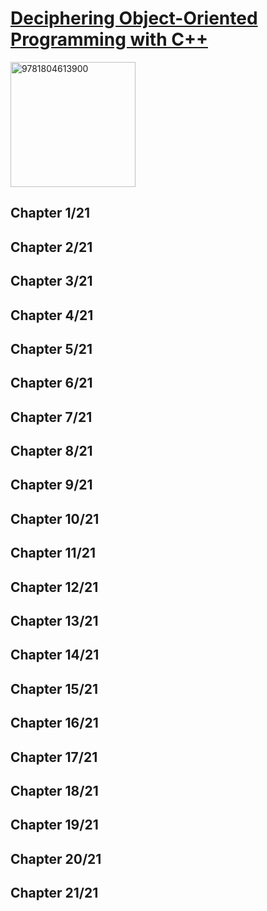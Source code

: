 # [Deciphering Object-Oriented Programming with C++](https://www.amazon.com/Deciphering-Object-Oriented-Programming-depth-object-oriented/dp/1804613908/ref=sr_1_1?keywords=Deciphering+Object-Oriented+Programming+with+C%2B%2B&qid=1669927688&s=books&sr=1-1)
<img alt="9781804613900" src="../covers/9781804613900.jpg" width="200"/>

## Chapter 1/21
## Chapter 2/21
## Chapter 3/21
## Chapter 4/21
## Chapter 5/21
## Chapter 6/21
## Chapter 7/21
## Chapter 8/21
## Chapter 9/21
## Chapter 10/21
## Chapter 11/21
## Chapter 12/21
## Chapter 13/21
## Chapter 14/21
## Chapter 15/21
## Chapter 16/21
## Chapter 17/21
## Chapter 18/21
## Chapter 19/21
## Chapter 20/21
## Chapter 21/21
